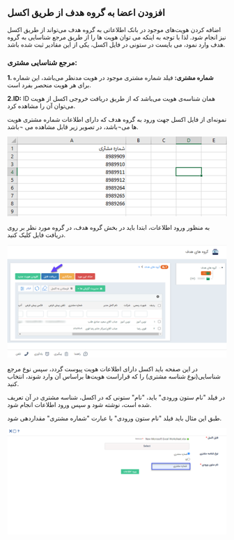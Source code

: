 ## افزودن اعضا به گروه هدف از طریق اکسل 



اضافه کردن هویت‌های موجود در بانک اطلاعاتی به گروه هدف می‌تواند از طریق اکسل نیز انجام شود. لذا با توجه به اینکه می توان هویت ها را از طریق مرجع شناسایی به گروه هدف وارد نمود، می بایست در ستونی در فایل اکسل، یکی از این مقادیر ثبت شده باشد.

### مرجع شناسایی مشتری:

**1. شماره مشتری:**  فیلد شماره مشتری موجود در هویت مدنظر می‌باشد، این شماره برای هر هویت منحصر بفرد است.

**2.ID:** ID همان شناسه‌ی هویت می‌باشد که از طریق دریافت خروجی اکسل از هویت می‌توان آن را مشاهده کرد.

نمونه‌ای از فایل اکسل جهت ورود به گروه هدف که دارای اطلاعات شماره مشتری هویت ها می¬باشد، در تصویر زیر قابل مشاهده می ¬باشد.

![](Groups5.png)

به منظور ورود اطلاعات، ابتدا باید در بخش گروه هدف، در گروه مورد نظر بر روی دریافت فایل کلیک کنید. 

![](Groups6.png)

در این صفحه باید اکسل دارای اطلاعات هویت پیوست گردد، سپس نوع مرجع شناسایی(نوع شناسه مشتری) را که قراراست هویت‌ها براساس آن وارد شوند، انتخاب کنید. 

در فیلد "نام ستون ورودی" باید، "نام" ستونی که در اکسل، شناسه مشتری در آن تعریف شده است، نوشته شود و سپس ورود اطلاعات انجام شود. 

طبق این مثال باید فیلد "نام ستون ورودی" با عبارت  "شماره مشتری" مقداردهی شود.

![](Groups7.png)

